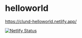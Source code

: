 # helloworld

https://clund-helloworld.netlify.app/

[![Netlify Status](https://api.netlify.com/api/v1/badges/ba10979f-d07d-4896-b3a1-1fdad1dd0c06/deploy-status)](https://app.netlify.com/sites/clund-helloworld/deploys)
